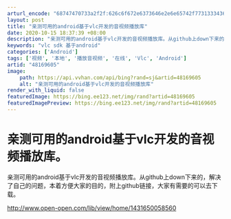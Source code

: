 ```yaml
---
arturl_encode: "68747470733a2f2f:626c6f672e6373646e2e6e65742f7731333436353631323335:2f61727469636c652f64657461696c732f3438313639363035"
layout: post
title: "亲测可用的android基于vlc开发的音视频播放库"
date: 2020-10-15 18:37:39 +08:00
description: "亲测可用的android基于vlc开发的音视频播放库。从github上down下来的，解决了自己的问"
keywords: "vlc sdk 基于android"
categories: ['Android']
tags: ['视频', '本地', '播放音视频', '在线', 'Vlc', 'Android']
artid: "48169605"
image:
    path: https://api.vvhan.com/api/bing?rand=sj&artid=48169605
    alt: "亲测可用的android基于vlc开发的音视频播放库"
render_with_liquid: false
featuredImage: https://bing.ee123.net/img/rand?artid=48169605
featuredImagePreview: https://bing.ee123.net/img/rand?artid=48169605
---
```


# 亲测可用的android基于vlc开发的音视频播放库。

亲测可用的android基于vlc开发的音视频播放库。从github上down下来的，解决了自己的问题，本着方便大家的目的，附上github链接，大家有需要的可以去下载。

<http://www.open-open.com/lib/view/home/1431650058560>